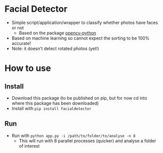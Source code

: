 # Facial Detector
- Simple script/application/wrapper to classify whether photos have faces or not
    - Based on the package [opencv-python](https://github.com/skvark/opencv-python)
- Based on machine learning so cannot expect the sorting to be 100% accurate!
- Note: it doesn't detect rotated photos (yet!)

# How to use
## Install
- Download this package (to be published on pip, but for now cd into where this package has been downloaded)
- Install with ```pip install facialdetector```
## Run
- Run with ```python app.py -i /path/to/folder/to/analyse -n 8```
    - This will run with 8 parallel processes (quicker) and analyse a folder of interest